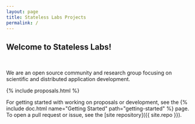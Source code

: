 ```yaml
---
layout: page
title: Stateless Labs Projects
permalink: /
---
```


## Welcome to Stateless Labs!

<br>

We are an open source community and research group focusing on scientific and distributed application development. 

{% include proposals.html %}

For getting started with working on proposals or development, see the {% include doc.html name="Getting Started" path="getting-started" %} page. To open a pull request or issue, see the [site repository]({{ site.repo }}).

